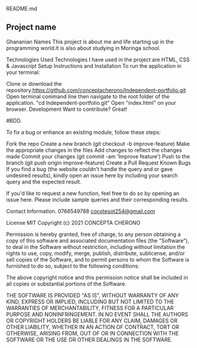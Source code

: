 README.md
 ## Project name
Ghananian Names
This project is about me and life starting up in the programming world.lt is also about studying in Moringa school.

Technologies Used
Technologies I have used in the project are HTML, CSS & Javascript 
Setup Instructions and Installation
To run the application in your terminal:

Clone or download the repository.https://github.com/conceptacherono/Independent-portfolio.git
Open terminal command line then navigate to the root folder of the application. "cd Independent-portfolio.git"
Open "index.html" on your browser.
Development
Want to contribute? Great!
 
 #BDD.

 To fix a bug or enhance an existing module, follow these steps:

Fork the repo
Create a new branch (git checkout -b improve-feature)
Make the appropriate changes in the files
Add changes to reflect the changes made
Commit your changes (git commit -am 'Improve feature')
Push to the branch (git push origin improve-feature)
Create a Pull Request
Known Bugs
If you find a bug (the website couldn't handle the query and or gave undesired results), kindly open an issue here by including your search query and the expected result.

If you'd like to request a new function, feel free to do so by opening an issue here. Please include sample queries and their corresponding results.

 Contact Information.
 0768549788
 cocotesot254@gmail.com

 
License
MIT Copyright (c) 2021 CONCEPTA CHERONO

Permission is hereby granted, free of charge, to any person obtaining a copy of this software and associated documentation files (the "Software"), to deal in the Software without restriction, including without limitation the rights to use, copy, modify, merge, publish, distribute, sublicense, and/or sell copies of the Software, and to permit persons to whom the Software is furnished to do so, subject to the following conditions:

The above copyright notice and this permission notice shall be included in all copies or substantial portions of the Software.

THE SOFTWARE IS PROVIDED "AS IS", WITHOUT WARRANTY OF ANY KIND, EXPRESS OR IMPLIED, INCLUDING BUT NOT LIMITED TO THE WARRANTIES OF MERCHANTABILITY, FITNESS FOR A PARTICULAR PURPOSE AND NONINFRINGEMENT. IN NO EVENT SHALL THE AUTHORS OR COPYRIGHT HOLDERS BE LIABLE FOR ANY CLAIM, DAMAGES OR OTHER LIABILITY, WHETHER IN AN ACTION OF CONTRACT, TORT OR OTHERWISE, ARISING FROM, OUT OF OR IN CONNECTION WITH THE SOFTWARE OR THE USE OR OTHER DEALINGS IN THE SOFTWARE.